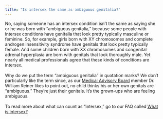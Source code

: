 ```yaml
---
title: "Is intersex the same as ambiguous genitalia?"
---
```


No, saying someone has an intersex condition isn&#8217;t the same as saying she or he was born with &#8220;ambiguous genitalia,&#8221; because some people with intersex conditions have genitalia that look pretty typically masculine or feminine. So, for example, girls born with XY chromosomes and complete androgen insensitivity syndrome have genitals that look pretty typically female. And some children born with XX chromosomes and congenital adrenal hyperplasia are born with genitals that look thoroughly male. Yet nearly all medical professionals agree that these kinds of conditions are intersex.<br><br>Why do we put the term &#8220;ambiguous genitalia&#8221; in quotation marks? We don&#8217;t particularly like the term since, as our [Medical Advisory Board][1] member Dr. William Reiner likes to point out, no child thinks his or her own genitals are &#8220;ambiguous.&#8221; They&#8217;re just their genitals. It&#8217;s the grown-ups who are feeling ambiguous.<br><br>To read more about what can count as &#8220;intersex,&#8221; go to our <span class="caps">FAQ</span> called [What is intersex?][2]

 [1]: /about/medicalboard
 [2]: /faq/what_is_intersex.%5Cn